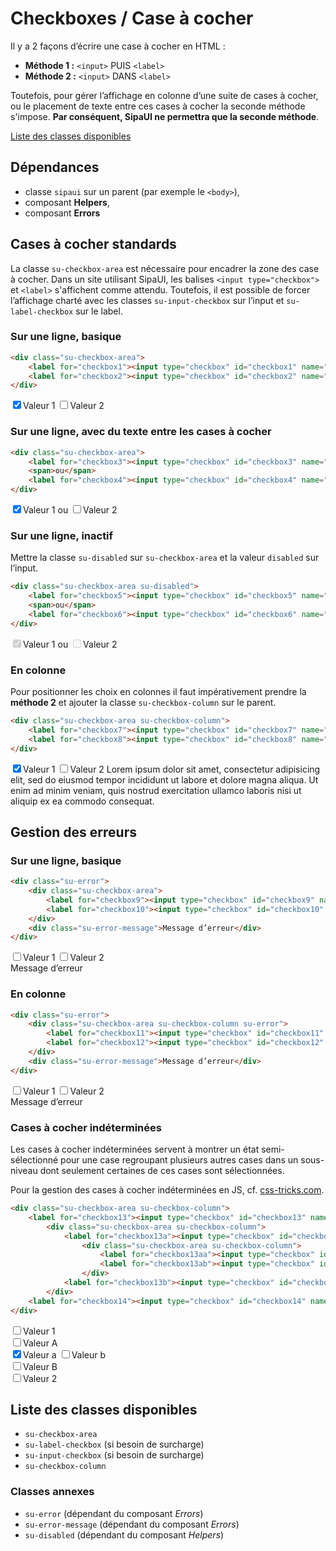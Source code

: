 # Checkboxes / Case à cocher

Il y a 2 façons d’écrire une case à cocher en HTML&nbsp;:
- **Méthode 1&nbsp;:** `<input>` PUIS `<label>`
- **Méthode 2&nbsp;:** `<input>` DANS `<label>`

Toutefois, pour gérer l’affichage en colonne d’une suite de cases à cocher, ou le placement de texte entre ces cases à cocher la seconde méthode s'impose. **Par conséquent, SipaUI ne permettra que la seconde méthode**.

<a href="#liste-classes" target="_self" class="link-button">Liste des classes disponibles</a>

<div class="dependances">

## Dépendances
- classe `sipaui` sur un parent (par exemple le `<body>`),
- composant **Helpers**,
- composant **Errors**

</div>


<!-- STORY -->

## Cases à cocher standards

La classe `su-checkbox-area` est nécessaire pour encadrer la zone des case à cocher. Dans un site utilisant SipaUI, les balises `<input type="checkbox">` et `<label>` s'affichent comme attendu. Toutefois, il est possible de forcer l’affichage charté avec les classes `su-input-checkbox` sur l’input et `su-label-checkbox` sur le label.

### Sur une ligne, basique

```html
<div class="su-checkbox-area">
	<label for="checkbox1"><input type="checkbox" id="checkbox1" name="nom1" value="Valeur 1" checked>Valeur 1</label>
	<label for="checkbox2"><input type="checkbox" id="checkbox2" name="nom1" value="Valeur 2">Valeur 2</label>
</div>
```
<div class="sipaui">
	<div class="su-checkbox-area">
		<label for="checkbox1"><input type="checkbox" id="checkbox1" name="nom1" value="Valeur 1" checked>Valeur 1</label>
		<label for="checkbox2"><input type="checkbox" id="checkbox2" name="nom1" value="Valeur 2">Valeur 2</label>
	</div>
</div>

### Sur une ligne, avec du texte entre les cases à cocher


```html
<div class="su-checkbox-area">
	<label for="checkbox3"><input type="checkbox" id="checkbox3" name="nom2" value="Valeur 1" checked>Valeur 1</label>
	<span>ou</span>
	<label for="checkbox4"><input type="checkbox" id="checkbox4" name="nom2" value="Valeur 2">Valeur 2</label>
</div>
```
<div class="sipaui">
	<div class="su-checkbox-area">
		<label for="checkbox3"><input type="checkbox" id="checkbox3" name="nom2" value="Valeur 1" checked>Valeur 1</label>
		<span>ou</span>
		<label for="checkbox4"><input type="checkbox" id="checkbox4" name="nom2" value="Valeur 2">Valeur 2</label>
	</div>
</div>

### Sur une ligne, inactif

Mettre la classe `su-disabled` sur `su-checkbox-area` et la valeur `disabled` sur l’input.

```html
<div class="su-checkbox-area su-disabled">
	<label for="checkbox5"><input type="checkbox" id="checkbox5" name="nom3" value="Valeur 1" checked disabled>Valeur 1</label>
	<span>ou</span>
	<label for="checkbox6"><input type="checkbox" id="checkbox6" name="nom3" value="Valeur 2" disabled>Valeur 2</label>
</div>
```
<div class="sipaui">
	<div class="su-checkbox-area su-disabled">
		<label for="checkbox5"><input type="checkbox" id="checkbox5" name="nom3" value="Valeur 1" checked disabled>Valeur 1</label>
		<span>ou</span>
		<label for="checkbox6"><input type="checkbox" id="checkbox6" name="nom3" value="Valeur 2" disabled>Valeur 2</label>
	</div>
</div>

### En colonne

Pour positionner les choix en colonnes il faut impérativement prendre la **méthode 2** et ajouter la classe `su-checkbox-column` sur le parent.

```html
<div class="su-checkbox-area su-checkbox-column">
	<label for="checkbox7"><input type="checkbox" id="checkbox7" name="nom4" value="Valeur 1" checked>Valeur 1</label>
	<label for="checkbox8"><input type="checkbox" id="checkbox8" name="nom4" value="Valeur 2">Valeur 2 Lorem ipsum dolor sit amet, consectetur adipisicing elit, sed do eiusmod tempor incididunt ut labore et dolore magna aliqua. Ut enim ad minim veniam, quis nostrud exercitation ullamco laboris nisi ut aliquip ex ea commodo consequat.</label>
</div>
```
<div class="sipaui">
	<div class="su-checkbox-area su-checkbox-column">
		<label for="checkbox7"><input type="checkbox" id="checkbox7" name="nom4" value="Valeur 1" checked>Valeur 1</label>
		<label for="checkbox8"><input type="checkbox" id="checkbox8" name="nom4" value="Valeur 2">Valeur 2 Lorem ipsum dolor sit amet, consectetur adipisicing elit, sed do eiusmod tempor incididunt ut labore et dolore magna aliqua. Ut enim ad minim veniam, quis nostrud exercitation ullamco laboris nisi ut aliquip ex ea commodo consequat.</label>
	</div>
</div>

## Gestion des erreurs

### Sur une ligne, basique

```html
<div class="su-error">
	<div class="su-checkbox-area">
		<label for="checkbox9"><input type="checkbox" id="checkbox9" name="nom5" value="Valeur 1">Valeur 1</label>
		<label for="checkbox10"><input type="checkbox" id="checkbox10" name="nom5" value="Valeur 2">Valeur 2</label>
	</div>
	<div class="su-error-message">Message d’erreur</div>
</div>
```
<div class="sipaui">
	<div class="su-error">
		<div class="su-checkbox-area">
			<label for="checkbox9"><input type="checkbox" id="checkbox9" name="nom5" value="Valeur 1">Valeur 1</label>
			<label for="checkbox10"><input type="checkbox" id="checkbox10" name="nom5" value="Valeur 2">Valeur 2</label>
		</div>
		<div class="su-error-message">Message d’erreur</div>
	</div>
</div>

### En colonne

```html
<div class="su-error">
	<div class="su-checkbox-area su-checkbox-column su-error">
		<label for="checkbox11"><input type="checkbox" id="checkbox11" name="nom6" value="Valeur 1">Valeur 1</label>
		<label for="checkbox12"><input type="checkbox" id="checkbox12" name="nom6" value="Valeur 2">Valeur 2</label>
	</div>
	<div class="su-error-message">Message d’erreur</div>
</div>
```
<div class="sipaui">
	<div class="su-error">
		<div class="su-checkbox-area su-checkbox-column su-error">
			<label for="checkbox11"><input type="checkbox" id="checkbox11" name="nom6" value="Valeur 1">Valeur 1</label>
			<label for="checkbox12"><input type="checkbox" id="checkbox12" name="nom6" value="Valeur 2">Valeur 2</label>
		</div>
		<div class="su-error-message">Message d’erreur</div>
	</div>
</div>


### Cases à cocher indéterminées

Les cases à cocher indéterminées servent à montrer un état semi-sélectionné pour une case regroupant plusieurs autres cases dans un sous-niveau dont seulement certaines de ces cases sont sélectionnées. 

Pour la gestion des cases à cocher indéterminées en JS, cf. <a href="https://css-tricks.com/indeterminate-checkboxes/" target="_blank" rel="noopener">css-tricks.com</a>.

```html
<div class="su-checkbox-area su-checkbox-column">
	<label for="checkbox13"><input type="checkbox" id="checkbox13" name="nom7" value="Valeur 1" class="su-indeterminate">Valeur 1</label>
		<div class="su-checkbox-area su-checkbox-column">
			<label for="checkbox13a"><input type="checkbox" id="checkbox13a" name="nom7" value="Valeur A" class="su-indeterminate">Valeur A</label>
				<div class="su-checkbox-area su-checkbox-column">
					<label for="checkbox13aa"><input type="checkbox" id="checkbox13aa" name="nom7" value="Valeur a" checked>Valeur a</label>
					<label for="checkbox13ab"><input type="checkbox" id="checkbox13ab" name="nom7" value="Valeur b">Valeur b</label>
				</div>
			<label for="checkbox13b"><input type="checkbox" id="checkbox13b" name="nom7" value="Valeur B">Valeur B</label>
		</div>
	<label for="checkbox14"><input type="checkbox" id="checkbox14" name="nom7" value="Valeur 2">Valeur 2</label>
</div>
```
<div class="sipaui">
	<div class="su-checkbox-area su-checkbox-column">
		<label for="checkbox13"><input type="checkbox" id="checkbox13" name="nom7" value="Valeur 1" class="su-indeterminate">Valeur 1</label>
			<div class="su-checkbox-area su-checkbox-column">
				<label for="checkbox13a"><input type="checkbox" id="checkbox13a" name="nom7" value="Valeur A" class="su-indeterminate">Valeur A</label>
					<div class="su-checkbox-area su-checkbox-column">
						<label for="checkbox13aa"><input type="checkbox" id="checkbox13aa" name="nom7" value="Valeur a" checked>Valeur a</label>
						<label for="checkbox13ab"><input type="checkbox" id="checkbox13ab" name="nom7" value="Valeur b">Valeur b</label>
					</div>
				<label for="checkbox13b"><input type="checkbox" id="checkbox13b" name="nom7" value="Valeur B">Valeur B</label>
			</div>
		<label for="checkbox14"><input type="checkbox" id="checkbox14" name="nom7" value="Valeur 2">Valeur 2</label>
	</div>
</div>


<div id="liste-classes" class="control-titres">

## Liste des classes disponibles
- `su-checkbox-area`
- `su-label-checkbox` (si besoin de surcharge)
- `su-input-checkbox` (si besoin de surcharge)
- `su-checkbox-column`

### Classes annexes
- `su-error` (dépendant du composant *Errors*)
- `su-error-message` (dépendant du composant *Errors*)
- `su-disabled` (dépendant du composant *Helpers*)

</div>
